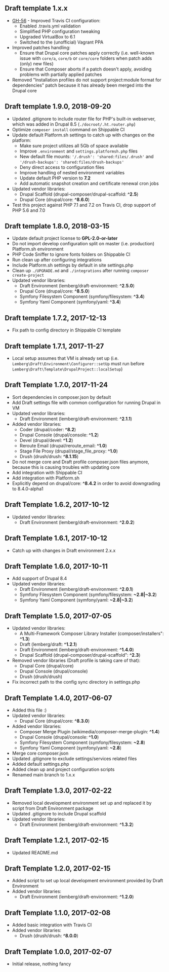 ## Draft template 1.x.x

- [GH-56](https://github.com/lemberg/draft-template/issues/56) - Improved Travis CI configuration:
    * Enabled .travis.yml validation
    * Simplified PHP configuration tweaking
    * Upgraded VirtualBox to 6.1
    * Switched to the (unofficial) Vagrant PPA
- Improved patches handling:
    * Ensure that Drupal core patches apply correctly (i.e. well-known issue with `core/a`, `core/b` or `core/core` folders when patch adds (only) new files)
    * Ensure that Composer aborts if a patch doesn't apply, avoiding problems with partially applied patches
- Removed "Installation profiles do not support project:module format for dependencies" patch because it has already been merged into the Drupal core

## Draft template 1.9.0, 2018-09-20

- Updated .gitignore to include router file for PHP's built-in webserver, which was added in Drupal 8.5 (`./docroot/.ht.router.php`)
- Optimize `composer install` command on Shippable CI
- Update default Platform.sh settings to catch up with changes on the platform:
    * Make sure project utilizes all 5Gb of space available
    * Improve `.environment` and `settings.platformsh.php` files
    * New default file mounts: `'/.drush': 'shared:files/.drush'` and `'/drush-backups': 'shared:files/drush-backups'`
    * Deny direct access to configuration files
    * Improve handling of nested environment variables
    * Update default PHP version to **7.2**
    * Add automatic snapshot creation and certificate renewal cron jobs
- Updated vendor libraries:
    * Drupal Scaffold (drupal-composer/drupal-scaffold: **^2.5**)
    * Drupal Core (drupal/core: **^8.6.0**)
- Test this project against PHP 7.1 and 7.2 on Travis CI, drop support of PHP 5.6 and 7.0

## Draft template 1.8.0, 2018-03-15

- Update default project license to **GPL-2.0-or-later**
- Do not import develop configuration split on master (i.e. production) Platform.sh environment
- PHP Code Sniffer to ignore fonts folders on Shippable CI
- Run clean up after configuring integrations
- Include Platform.sh settings by default in site settings.php
- Clean up `./UPGRADE.md` and `./integrations` after running `composer create-project`
- Updated vendor libraries:
    * Draft Environment (lemberg/draft-environment: **^2.5.0**)
    * Drupal Core (drupal/core: **^8.5.0**)
    * Symfony Filesystem Component (symfony/filesystem: **^3.4**)
    * Symfony Yaml Component (symfony/yaml: **^3.4**)

## Draft template 1.7.2, 2017-12-13

- Fix path to config directory in Shippable CI template

## Draft template 1.7.1, 2017-11-27

- Local setup assumes that VM is already set up (i.e. `Lemberg\Draft\Environment\Configurer::setUp` must run before `Lemberg\Draft\Template\DrupalProject::localSetup`)

## Draft Template 1.7.0, 2017-11-24

- Sort dependencies in composer.json by default
- Add Draft settings file with common configuration for running Drupal in VM
- Updated vendor libraries:
    * Draft Environment (lemberg/draft-environment: **^2.1.1**)
- Added vendor libraries:
    * Coder (drupal/coder: **^8.2**)
    * Drupal Console (drupal/console: **^1.2**)
    * Devel (drupal/devel: **^1.2**)
    * Reroute Email (drupal/reroute_email: **^1.0**)
    * Stage File Proxy (drupal/stage_file_proxy: **^1.0**)
    * Drush (drush/drush: **^8.1.15**)
- Do not merge core and Draft profile composer.json files anymore, because this is causing troubles with updating core
- Add integration with Shippable CI
- Add integration with Platform.sh
- Explicitly depend on drupal/core: **^8.4.2** in order to avoid downgrading to 8.4.0-alpha1

## Draft Template 1.6.2, 2017-10-12

- Updated vendor libraries:
    * Draft Environment (lemberg/draft-environment: **^2.0.2**)

## Draft Template 1.6.1, 2017-10-12

- Catch up with changes in Draft environment 2.x.x

## Draft Template 1.6.0, 2017-10-11

- Add support of Drupal 8.4
- Updated vendor libraries:
    * Draft Environment (lemberg/draft-environment: **^2.0.1**)
    * Symfony Filesystem Component (symfony/filesystem: **~2.8|~3.2**)
    * Symfony Yaml Component (symfony/yaml: **~2.8|~3.2**)

## Draft Template 1.5.0, 2017-07-05

- Updated vendor libraries:
    * A Multi-Framework Composer Library Installer (composer/installers": **^1.3**)
    * Draft (lemberg/draft: **^1.2.1**)
    * Draft Environment (lemberg/draft-environment: **^1.4.0**)
    * Drupal Scaffold (drupal-composer/drupal-scaffold": **^2.3**)
- Removed vendor libraries (Draft profile is taking care of that):
    * Drupal Core (drupal/core)
    * Drupal Console (drupal/console)
    * Drush (drush/drush)
- Fix incorrect path to the config sync directory in settings.php

## Draft Template 1.4.0, 2017-06-07

- Added this file :)
- Updated vendor libraries:
    * Drupal Core (drupal/core: **^8.3.0**)
- Added vendor libraries:
    * Composer Merge Plugin (wikimedia/composer-merge-plugin: **^1.4**)
    * Drupal Console (drupal/console: **^1.0**)
    * Symfony Filesystem Component (symfony/filesystem: **~2.8**)
    * Symfony Yaml Component (symfony/yaml: **~2.8**)
- Merge core composer.json
- Updated .gitignore to exclude settings/services related files
- Added default settings.php
- Added clean up and project configuration scripts
- Renamed main branch to 1.x.x

## Draft Template 1.3.0, 2017-02-22

- Removed local development environment set up and replaced it by script from Draft Environment package
- Updated .gitignore to include Drupal scaffold
- Updated vendor libraries:
    * Draft Environment (lemberg/draft-environment: **^1.3.2**)

## Draft Template 1.2.1, 2017-02-15

- Updated README.md

## Draft Template 1.2.0, 2017-02-15

- Added script to set up local development environment provided by Draft Environment
- Added vendor libraries:
    * Draft Environment (lemberg/draft-environment: **^1.2.0**)

## Draft Template 1.1.0, 2017-02-08

- Added basic integration with Travis CI
- Added vendor libraries:
    * Drush (drush/drush: **^8.0.0**)

## Draft Template 1.0.0, 2017-02-07

- Initial release, nothing fancy
